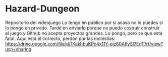 # Hazard-Dungeon
Repositorio del videojuego
Lo tengo en público por si acaso no lo puedes si lo pongo en privado.
Tardé en enviarlo porque no puedo costruir construir el juego y Github no acepta proyectos grandes. Lo pongo, pero sé que está fatal.
Aquí está el correcto, perdón por las molestias: https://drive.google.com/file/d/1KakhbuKPc4x11Y-pjz80A8ySl7EqT7rf/view?usp=sharing
